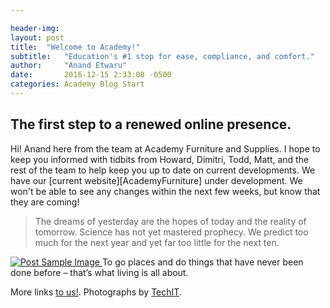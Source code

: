 ```yaml
---

header-img: 
layout: post
title:  "Welcome to Academy!"
subtitle:   "Education's #1 stop for ease, compliance, and comfort."
author:     "Anand Etwaru"
date:       2016-12-15 2:33:08 -0500
categories: Academy Blog Start
---
```

<h2 class="section-heading">The first step to a renewed online presence.</h2>

<p>Hi! Anand here from the team at Academy Furniture and Supplies. I hope to keep you informed with tidbits from Howard, Dimitri, Todd, Matt, and the rest of the team to help keep you up to date on current developments. 
We have our [current website][AcademyFurniture] under development. We won't be able to see any changes within the next few weeks, but know that they are coming!</p>

<blockquote>The dreams of yesterday are the hopes of today and the reality of tomorrow. Science has not yet mastered prophecy. We predict too much for the next year and yet far too little for the next ten.</blockquote>

<a href="#">
    <img src="{{ site.baseurl }}/img/post-sample-image.jpg" alt="Post Sample Image">
</a>
<span class="caption text-muted">To go places and do things that have never been done before – that’s what living is all about.</span>


<p> More links   <a href="http://www.academyfurniture.com//">to us!</a>. Photographs by <a href="www.techit.com/">TechIT</a>.</p>



[AcademyFurniture]: http://www.academyfurniture.com/
